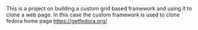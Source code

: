 This is a project on building a custom grid based framework and using it to 
clone a web page.
In this case the custom framework is used to clone fedora home page https://getfedora.org/

